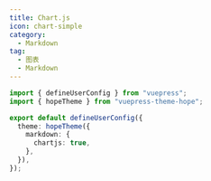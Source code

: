 ```yaml
---
title: Chart.js
icon: chart-simple
category:
  - Markdown
tag:
  - 图表
  - Markdown
---
```


<!-- @include: @md-enhance/zh/guide/chart/chartjs.md#before -->

```ts {7} title=".vuepress/config.ts"
import { defineUserConfig } from "vuepress";
import { hopeTheme } from "vuepress-theme-hope";

export default defineUserConfig({
  theme: hopeTheme({
    markdown: {
      chartjs: true,
    },
  }),
});
```

<!-- @include: @md-enhance/zh/guide/chart/chartjs.md#after -->
